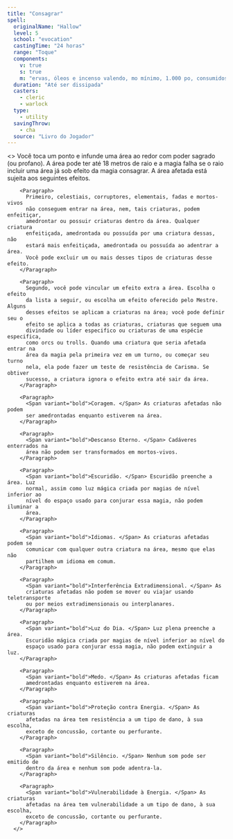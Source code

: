 ```yaml
---
title: "Consagrar"
spell:
  originalName: "Hallow"
  level: 5
  school: "evocation"
  castingTime: "24 horas"
  range: "Toque"
  components:
    v: true
    s: true
    m: "ervas, óleos e incenso valendo, mo mínimo, 1.000 po, consumidos pela magia"
  duration: "Até ser dissipada"
  casters:
    - cleric
    - warlock
  type:
    - utility
  savingThrow:
    - cha
  source: "Livro do Jogador"
---
```


<>
<Paragraph>
Você toca um ponto e infunde uma área ao redor com poder sagrado (ou
profano). A área pode ter até 18 metros de raio e a magia falha se o
raio incluir uma área já sob efeito da magia consagrar. A área afetada
está sujeita aos seguintes efeitos.
</Paragraph>

        <Paragraph>
          Primeiro, celestiais, corruptores, elementais, fadas e mortos-vivos
          não conseguem entrar na área, nem, tais criaturas, podem enfeitiçar,
          amedrontar ou possuir criaturas dentro da área. Qualquer criatura
          enfeitiçada, amedrontada ou possuída por uma criatura dessas, não
          estará mais enfeitiçada, amedrontada ou possuída ao adentrar a área.
          Você pode excluir um ou mais desses tipos de criaturas desse efeito.
        </Paragraph>

        <Paragraph>
          Segundo, você pode vincular um efeito extra a área. Escolha o efeito
          da lista a seguir, ou escolha um efeito oferecido pelo Mestre. Alguns
          desses efeitos se aplicam a criaturas na área; você pode definir seu o
          efeito se aplica a todas as criaturas, criaturas que seguem uma
          divindade ou líder especifico ou criaturas de uma espécie especifica,
          como orcs ou trolls. Quando uma criatura que seria afetada entrar na
          área da magia pela primeira vez em um turno, ou começar seu turno
          nela, ela pode fazer um teste de resistência de Carisma. Se obtiver
          sucesso, a criatura ignora o efeito extra até sair da área.
        </Paragraph>

        <Paragraph>
          <Span variant="bold">Coragem. </Span> As criaturas afetadas não podem
          ser amedrontadas enquanto estiverem na área.
        </Paragraph>

        <Paragraph>
          <Span variant="bold">Descanso Eterno. </Span> Cadáveres enterrados na
          área não podem ser transformados em mortos-vivos.
        </Paragraph>

        <Paragraph>
          <Span variant="bold">Escuridão. </Span> Escuridão preenche a área. Luz
          normal, assim como luz mágica criada por magias de nível inferior ao
          nível do espaço usado para conjurar essa magia, não podem iluminar a
          área.
        </Paragraph>

        <Paragraph>
          <Span variant="bold">Idiomas. </Span> As criaturas afetadas podem se
          comunicar com qualquer outra criatura na área, mesmo que elas não
          partilhem um idioma em comum.
        </Paragraph>

        <Paragraph>
          <Span variant="bold">Interferência Extradimensional. </Span> As
          criaturas afetadas não podem se mover ou viajar usando teletransporte
          ou por meios extradimensionais ou interplanares.
        </Paragraph>

        <Paragraph>
          <Span variant="bold">Luz do Dia. </Span> Luz plena preenche a área.
          Escuridão mágica criada por magias de nível inferior ao nível do
          espaço usado para conjurar essa magia, não podem extinguir a luz.
        </Paragraph>

        <Paragraph>
          <Span variant="bold">Medo. </Span> As criaturas afetadas ficam
          amedrontadas enquanto estiverem na área.
        </Paragraph>

        <Paragraph>
          <Span variant="bold">Proteção contra Energia. </Span> As criaturas
          afetadas na área tem resistência a um tipo de dano, à sua escolha,
          exceto de concussão, cortante ou perfurante.
        </Paragraph>

        <Paragraph>
          <Span variant="bold">Silêncio. </Span> Nenhum som pode ser emitido de
          dentro da área e nenhum som pode adentra-la.
        </Paragraph>

        <Paragraph>
          <Span variant="bold">Vulnerabilidade à Energia. </Span> As criaturas
          afetadas na área tem vulnerabilidade a um tipo de dano, à sua escolha,
          exceto de concussão, cortante ou perfurante.
        </Paragraph>
      </>
